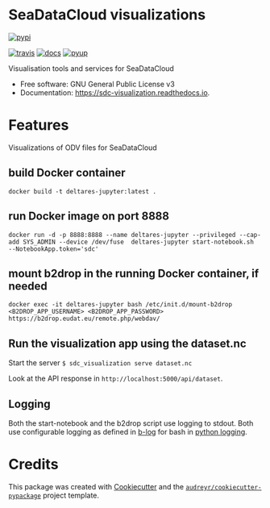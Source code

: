 # SeaDataCloud visualizations

[![pypi](https://img.shields.io/pypi/v/sdc_visualization.svg)](https://pypi.python.org/pypi/sdc_visualization)

[![travis](https://img.shields.io/travis/SiggyF/sdc_visualization.svg)](https://travis-ci.org/SiggyF/sdc_visualization)
[![docs](https://readthedocs.org/projects/sdc-visualization/badge/?version=latest)](https://sdc-visualization.readthedocs.io/en/latest/?badge=latest)
[![pyup](https://pyup.io/repos/github/SiggyF/sdc_visualization/shield.svg)](https://pyup.io/repos/github/SiggyF/sdc_visualization/)


Visualisation tools and services for SeaDataCloud


* Free software: GNU General Public License v3
* Documentation: https://sdc-visualization.readthedocs.io.


# Features

Visualizations of ODV files for SeaDataCloud

## build Docker container
`docker build -t deltares-jupyter:latest .`

## run Docker image on port 8888
`docker run -d -p 8888:8888 --name deltares-jupyter --privileged --cap-add SYS_ADMIN --device /dev/fuse  deltares-jupyter start-notebook.sh  --NotebookApp.token='sdc'`

## mount b2drop in the running Docker container, if needed
`docker exec -it deltares-jupyter bash /etc/init.d/mount-b2drop <B2DROP_APP_USERNAME> <B2DROP_APP_PASSWORD> https://b2drop.eudat.eu/remote.php/webdav/`

## Run the visualization app using the dataset.nc
Start the server
`
$ sdc_visualization serve dataset.nc
`

Look at the API response in `http://localhost:5000/api/dataset`.


## Logging
Both the start-notebook and the b2drop script use logging to stdout. Both use configurable logging as defined in [b-log](https://github.com/idelsink/b-log) for bash in [python logging](https://docs.python.org/3.6/library/logging.html).

# Credits


This package was created with [Cookiecutter](https://github.com/audreyr/cookiecutter) and the [`audreyr/cookiecutter-pypackage`](https://github.com/audreyr/cookiecutter-pypackage) project template.
